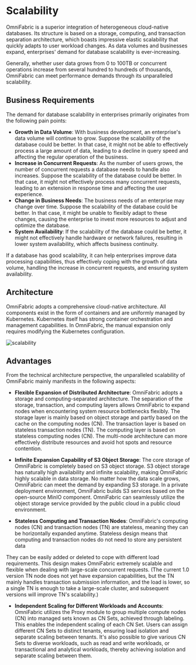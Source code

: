 # Scalability

OmniFabric is a superior integration of heterogeneous cloud-native databases. Its structure is based on a storage, computing, and transaction separation architecture, which boasts impressive elastic scalability that quickly adapts to user workload changes. As data volumes and businesses expand, enterprises' demand for database scalability is ever-increasing.

Generally, whether user data grows from 0 to 100TB or concurrent operations increase from several hundred to hundreds of thousands, OmniFabric can meet performance demands through its unparalleled scalability.

## Business Requirements

The demand for database scalability in enterprises primarily originates from the following pain points:

- **Growth in Data Volume**: With business development, an enterprise's data volume will continue to grow. Suppose the scalability of the database could be better. In that case, it might not be able to effectively process a large amount of data, leading to a decline in query speed and affecting the regular operation of the business.
- **Increase in Concurrent Requests**: As the number of users grows, the number of concurrent requests a database needs to handle also increases. Suppose the scalability of the database could be better. In that case, it might not effectively process many concurrent requests, leading to an extension in response time and affecting the user experience.
- **Change in Business Needs**: The business needs of an enterprise may change over time. Suppose the scalability of the database could be better. In that case, it might be unable to flexibly adapt to these changes, causing the enterprise to invest more resources to adjust and optimize the database.
- **System Availability**: If the scalability of the database could be better, it might not effectively handle hardware or network failures, resulting in lower system availability, which affects business continuity.

If a database has good scalability, it can help enterprises improve data processing capabilities, thus effectively coping with the growth of data volume, handling the increase in concurrent requests, and ensuring system availability.

## Architecture

OmniFabric adopts a comprehensive cloud-native architecture. All components exist in the form of containers and are uniformly managed by Kubernetes. Kubernetes itself has strong container orchestration and management capabilities. In OmniFabric, the manual expansion only requires modifying the Kubernetes configuration.

![scalability](https://github.com/OmniFabric/artwork/blob/main/docs/overview/scalability.png)

## Advantages

From the technical architecture perspective, the unparalleled scalability of OmniFabric mainly manifests in the following aspects:

* **Flexible Expansion of Distributed Architecture**: OmniFabric adopts a storage and computing-separated architecture. The separation of the storage, transaction, and computing layers allows OmniFabric to expand nodes when encountering system resource bottlenecks flexibly. The storage layer is mainly based on object storage and partly based on the cache on the computing nodes (CN). The transaction layer is based on stateless transaction nodes (TN). The computing layer is based on stateless computing nodes (CN). The multi-node architecture can more effectively distribute resources and avoid hot spots and resource contention.

* **Infinite Expansion Capability of S3 Object Storage**: The core storage of OmniFabric is completely based on S3 object storage. S3 object storage has naturally high availability and infinite scalability, making OmniFabric highly scalable in data storage. No matter how the data scale grows, OmniFabric can meet the demand by expanding S3 storage. In a private deployment environment, OmniFabric builds S3 services based on the open-source MinIO component. OmniFabric can seamlessly utilize the object storage service provided by the public cloud in a public cloud environment.

* **Stateless Computing and Transaction Nodes**: OmniFabric's computing nodes (CN) and transaction nodes (TN) are stateless, meaning they can be horizontally expanded anytime. Stateless design means that computing and transaction nodes do not need to store any persistent data

They can be easily added or deleted to cope with different load requirements. This design makes OmniFabric extremely scalable and flexible when dealing with large-scale concurrent requests. (The current 1.0 version TN node does not yet have expansion capabilities, but the TN mainly handles transaction submission information, and the load is lower, so a single TN is enough to take a large-scale cluster, and subsequent versions will improve TN's scalability.)

* **Independent Scaling for Different Workloads and Accounts**: OmniFabric utilizes the Proxy module to group multiple compute nodes (CN) into managed sets known as CN Sets, achieved through labeling. This enables the independent scaling of each CN Set. Users can assign different CN Sets to distinct tenants, ensuring load isolation and separate scaling between tenants. It's also possible to give various CN Sets to diverse workloads, such as read and write workloads, or transactional and analytical workloads, thereby achieving isolation and separate scaling between them.
